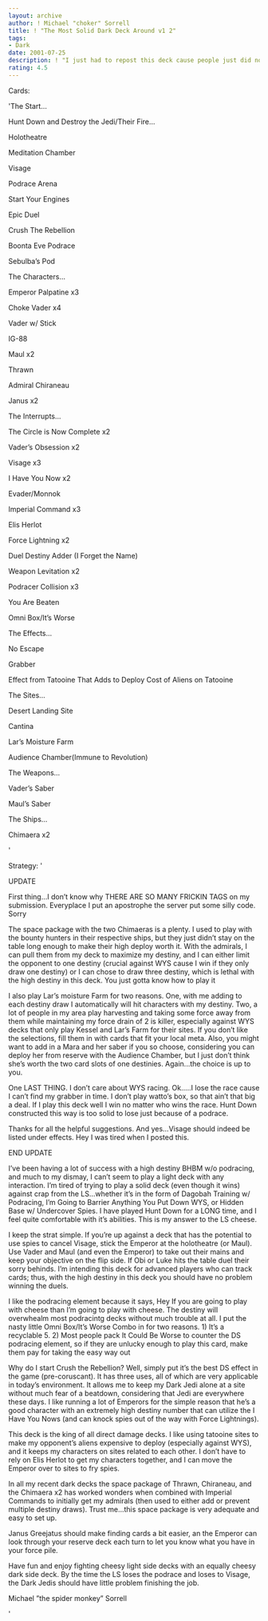 ```yaml
---
layout: archive
author: ! Michael "choker" Sorrell
title: ! "The Most Solid Dark Deck Around v1 2"
tags:
- Dark
date: 2001-07-25
description: ! "I just had to repost this deck cause people just did not see the ground and space power of this deck.  Hunt Down simply is the way to go for the strangled dark side right now."
rating: 4.5
---
```

Cards: 

'The Start... 

Hunt Down and Destroy the Jedi/Their Fire... 

Holotheatre 

Meditation Chamber 

Visage 

Podrace Arena 

Start Your Engines 

Epic Duel 

Crush The Rebellion 

Boonta Eve Podrace 

Sebulba&#8217;s Pod 


The Characters... 

Emperor Palpatine x3 

Choke Vader x4 

Vader w/ Stick 

IG-88 

Maul x2 

Thrawn 

Admiral Chiraneau 

Janus x2


The Interrupts... 

The Circle is Now Complete x2 

Vader&#8217;s Obsession x2 

Visage x3 

I Have You Now x2 

Evader/Monnok 

Imperial Command x3 

Elis Herlot 

Force Lightning x2 

Duel Destiny Adder (I Forget the Name) 

Weapon Levitation x2 

Podracer Collision x3 

You Are Beaten 

Omni Box/It&#8217;s Worse 


The Effects... 

No Escape 

Grabber 

Effect from Tatooine That Adds to Deploy Cost of Aliens on Tatooine 


The Sites... 

Desert Landing Site 

Cantina 

Lar&#8217;s Moisture Farm

Audience Chamber(Immune to Revolution)  


The Weapons... 

Vader&#8217;s Saber 

Maul&#8217;s Saber 


The Ships... 

Chimaera x2  

'

Strategy: '

UPDATE

First thing...I don’t know why THERE ARE SO MANY FRICKIN TAGS on my submission.  Everyplace I put an apostrophe the server put some silly code.  Sorry


The space package with the two Chimaeras is a plenty. I used to play with the bounty hunters in their respective ships, but they just didn’t stay on the table long enough to make their high deploy worth it. With the admirals, I can pull them from my deck to maximize my destiny, and I can either limit the opponent to one destiny (crucial against WYS cause I win if they only draw one destiny) or I can chose to draw three destiny, which is lethal with the high destiny in this deck. You just gotta know how to play it 


I also play Lar’s moisture Farm for two reasons. One, with me adding to each destiny draw I automatically will hit characters with my destiny. Two, a lot of people in my area play harvesting and taking some force away from them while maintaining my force drain of 2 is killer, especially against WYS decks that only play Kessel and Lar’s Farm for their sites. If you don’t like the selections, fill them in with cards that fit your local meta.  Also, you might want to add in a Mara and her saber if you so choose, considering you can deploy her from reserve with the Audience Chamber, but I just don’t think she’s worth the two card slots of one destinies.  Again...the choice is up to you.


One LAST THING.  I don’t care about WYS racing.  Ok.....I lose the race cause I can’t find my grabber in time.  I don’t play watto’s box, so that ain’t that big a deal.  If I play this deck well I win no matter who wins the race.  Hunt Down constructed this way is too solid to lose just because of a podrace. 


Thanks for all the helpful suggestions. And yes...Visage should indeed be listed under effects. Hey I was tired when I posted this. 

END UPDATE 


I’ve been having a lot of success with a high destiny BHBM w/o podracing, and much to my dismay, I can’t seem to play a light deck with any interaction. I’m tired of trying to play a solid deck (even though it wins) against crap from the LS...whether it’s in the form of Dagobah Training w/ Podracing, I’m Going to Barrier Anything You Put Down WYS, or Hidden Base w/ Undercover Spies. I have played Hunt Down for a LONG time, and I feel quite comfortable with it’s abilities. This is my answer to the LS cheese. 


I keep the strat simple. If you’re up against a deck that has the potential to use spies to cancel Visage, stick the Emperor at the holotheatre (or Maul). Use Vader and Maul (and even the Emperor) to take out their mains and keep your objective on the flip side. If Obi or Luke hits the table duel their sorry behinds. I’m intending this deck for advanced players who can track cards; thus, with the high destiny in this deck you should have no problem winning the duels. 


I like the podracing element because it says, Hey If you are going to play with cheese than I’m going to play with cheese.  The destiny will overwhealm most podracintg decks without much trouble at all. I put the nasty little Omni Box/It’s Worse Combo in for two reasons. 1) It’s a recyclable 5. 2) Most people pack It Could Be Worse to counter the DS podracing element, so if they are unlucky enough to play this card, make them pay for taking the easy way out 


Why do I start Crush the Rebellion? Well, simply put it’s the best DS effect in the game (pre-coruscant). It has three uses, all of which are very applicable in today’s environment. It allows me to keep my Dark Jedi alone at a site without much fear of a beatdown, considering that Jedi are everywhere these days. I like running a lot of Emperors for the simple reason that he’s a good character with an extremely high destiny number that can utilize the I Have You Nows (and can knock spies out of the way with Force Lightnings). 


This deck is the king of all direct damage decks. I like using tatooine sites to make my opponent’s aliens expensive to deploy (especially against WYS), and it keeps my characters on sites related to each other. I don’t have to rely on Elis Herlot to get my characters together, and I can move the Emperor over to sites to fry spies. 


In all my recent dark decks the space package of Thrawn, Chiraneau, and the Chimaera x2 has worked wonders when combined with Imperial Commands to initially get my admirals (then used to either add or prevent multiple destiny draws). Trust me...this space package is very adequate and easy to set up. 


Janus Greejatus should make finding cards a bit easier, an the Emperor can look through your reserve deck each turn to let you know what you have in your force pile. 


Have fun and enjoy fighting cheesy light side decks with an equally cheesy dark side deck. By the time the LS loses the podrace and loses to Visage, the Dark Jedis should have little problem finishing the job. 


Michael ”the spider monkey” Sorrell 


'